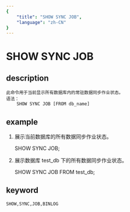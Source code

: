 ```yaml
---
{
    "title": "SHOW SYNC JOB",
    "language": "zh-CN"
}
---
```


<!-- 
Licensed to the Apache Software Foundation (ASF) under one
or more contributor license agreements.  See the NOTICE file
distributed with this work for additional information
regarding copyright ownership.  The ASF licenses this file
to you under the Apache License, Version 2.0 (the
"License"); you may not use this file except in compliance
with the License.  You may obtain a copy of the License at

  http://www.apache.org/licenses/LICENSE-2.0

Unless required by applicable law or agreed to in writing,
software distributed under the License is distributed on an
"AS IS" BASIS, WITHOUT WARRANTIES OR CONDITIONS OF ANY
KIND, either express or implied.  See the License for the
specific language governing permissions and limitations
under the License.
-->

# SHOW SYNC JOB

## description

	此命令用于当前显示所有数据库内的常驻数据同步作业状态。
	语法：
		SHOW SYNC JOB [FROM db_name]

## example
1. 展示当前数据库的所有数据同步作业状态。

	SHOW SYNC JOB;
	
2. 展示数据库 test_db 下的所有数据同步作业状态。

	SHOW SYNC JOB FROM test_db;
	
## keyword

	SHOW,SYNC,JOB,BINLOG